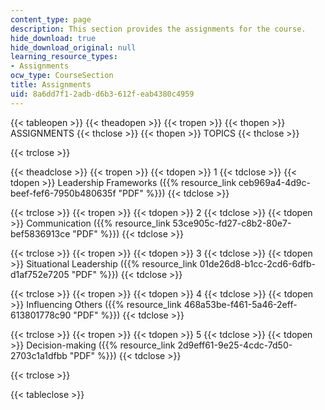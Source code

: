 ```yaml
---
content_type: page
description: This section provides the assignments for the course.
hide_download: true
hide_download_original: null
learning_resource_types:
- Assignments
ocw_type: CourseSection
title: Assignments
uid: 8a6dd7f1-2adb-d6b3-612f-eab4380c4959
---
```


{{< tableopen >}}
{{< theadopen >}}
{{< tropen >}}
{{< thopen >}}
ASSIGNMENTS
{{< thclose >}}
{{< thopen >}}
TOPICS
{{< thclose >}}

{{< trclose >}}

{{< theadclose >}}
{{< tropen >}}
{{< tdopen >}}
1
{{< tdclose >}}
{{< tdopen >}}
Leadership Frameworks ({{% resource_link ceb969a4-4d9c-beef-fef6-7950b480635f "PDF" %}})
{{< tdclose >}}

{{< trclose >}}
{{< tropen >}}
{{< tdopen >}}
2
{{< tdclose >}}
{{< tdopen >}}
Communication ({{% resource_link 53ce905c-fd27-c8b2-80e7-bef5836913ce "PDF" %}})
{{< tdclose >}}

{{< trclose >}}
{{< tropen >}}
{{< tdopen >}}
3
{{< tdclose >}}
{{< tdopen >}}
Situational Leadership ({{% resource_link 01de26d8-b1cc-2cd6-6dfb-d1af752e7205 "PDF" %}})
{{< tdclose >}}

{{< trclose >}}
{{< tropen >}}
{{< tdopen >}}
4
{{< tdclose >}}
{{< tdopen >}}
Influencing Others ({{% resource_link 468a53be-f461-5a46-2eff-613801778c90 "PDF" %}})
{{< tdclose >}}

{{< trclose >}}
{{< tropen >}}
{{< tdopen >}}
5
{{< tdclose >}}
{{< tdopen >}}
Decision-making ({{% resource_link 2d9eff61-9e25-4cdc-7d50-2703c1a1dfbb "PDF" %}})
{{< tdclose >}}

{{< trclose >}}

{{< tableclose >}}